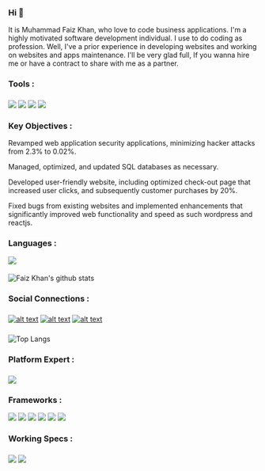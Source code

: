 

###

### Hi 👋

It is Muhammad Faiz Khan, who love to code business applications. I'm a highly motivated software development individual. I use to do coding as profession.
Well, I've a prior experience in developing websites and working on websites and apps maintenance. I'll be very glad full, If you wanna hire me or
have a contract to share with me as a partner.

### Tools : 

###

<img src="https://img.shields.io/badge/Google_Cloud-4285F4?style=for-the-badge&logo=google-cloud&logoColor=white"/>
<img src="https://img.shields.io/badge/Visual_Studio_Code-0078D4?style=for-the-badge&logo=visual%20studio%20code&logoColor=white"/>
<img src="https://img.shields.io/badge/firebase-ffca28?style=for-the-badge&logo=firebase&logoColor=white"/>
<img src="https://img.shields.io/badge/Git-F05032?style=for-the-badge&logo=git&logoColor=white"/>

### Key Objectives :

Revamped web application security applications, minimizing hacker attacks from 2.3% to 0.02%.
    
Managed, optimized, and updated SQL databases as necessary.
    
Developed user-friendly website, including optimized check-out page that increased user clicks, and subsequently customer purchases by 20%.
        
Fixed bugs from existing websites and implemented enhancements that significantly improved web functionality and speed as such wordpress and reactjs.

###

### Languages :

<img src="https://img.shields.io/badge/JavaScript-F7DF1E?style=for-the-badge&logo=javascript&logoColor=black"/>


####


![Faiz Khan's github stats](https://github-readme-stats.vercel.app/api?username=muhammadfaizkhan&show_icons=true)



### Social Connections : 
###


[![alt text][3.1]][3]
[![alt text][4.1]][4]
[![alt text][5.1]][5]




<!-- icons with padding -->

[3.1]: https://img.shields.io/badge/Instagram-E4405F?style=for-the-badge&logo=instagram&logoColor=white
[4.1]: https://img.shields.io/badge/GitHub-100000?style=for-the-badge&logo=github&logoColor=white
[5.1]: https://img.shields.io/badge/LinkedIn-0077B5?style=for-the-badge&logo=linkedin&logoColor=white


<!-- update these accordingly -->


[3]: https://www.instagram.com/realfaizfarhan
[4]: https://www.github.com/muhammadfaizkhan
[5]: https://www.linkedin.com/in/muhammadfaizkhan


###

![Top Langs](https://github-readme-stats.vercel.app/api/top-langs/?username=muhammadfaizkhan)


###

### Platform Expert :

###



<img src="https://www.flaticon.com/free-icon/happy-mac_2168292?term=mac&page=1&position=10&origin=search&related_id=2168292"/>

###

### Frameworks :

<img src="https://img.shields.io/badge/Node.js-43853D?style=for-the-badge&logo=node.js&logoColor=white"/>
<img src="https://img.shields.io/badge/Next.js-000000?style=for-the-badge&logo=next.js&logoColor=white"/>
<img src="https://img.shields.io/badge/Express.js-000000?style=for-the-badge&logo=express&logoColor=white"/>
<img src="https://img.shields.io/badge/React-20232A?style=for-the-badge&logo=react&logoColor=61DAFB"/>
<img src="https://img.shields.io/badge/Tailwind_CSS-38B2AC?style=for-the-badge&logo=tailwind-css&logoColor=white"/>
<img src="https://img.shields.io/badge/Material--UI-0081CB?style=for-the-badge&logo=material-ui&logoColor=white"/>


###

### Working Specs : 

###

<img src="https://img.shields.io/badge/Intel-Core_i7_8th-4810MQ?style=for-the-badge&logo=intel&logoColor=white" />
<img src="https://img.shields.io/badge/NVIDIA-Quadro-K2100M?style=for-the-badge&logo=nvidia&logoColor=white" />
